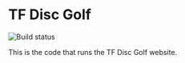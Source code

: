 # TF Disc Golf

![Build status](https://github.com/ColtMcG1/TFDiscGolf/actions/workflows/build.yml/badge.svg)

This is the code that runs the TF Disc Golf website.
